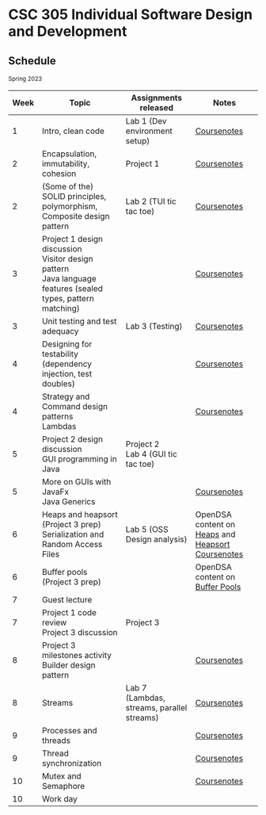 # CSC 305 Individual Software Design and Development

## Schedule

<small>Spring 2023</small>

| Week | Topic | Assignments released | Notes |
| -- | -- | -- | -- |
| 1  | Intro, clean code | Lab 1 (Dev environment setup) | [Coursenotes](01-introduction-code-style/) | 1 | Coupling and encapsulation | Lab 2 (TUI tic tac toe) | [Coursenotes](02-coupling/)
| 2 | Encapsulation, immutability, cohesion | Project 1 | [Coursenotes](03-mutability-cohesion-srp/)
| 2 | (Some of the) SOLID principles, polymorphism,<br>Composite design pattern | Lab 2 (TUI tic tac toe) | [Coursenotes](04-polymorphism-lsp/)
| 3 | Project 1 design discussion<br>Visitor design pattern<br>Java language features (sealed types, pattern matching) | | [Coursenotes](05-visitor-pattern-matching/)
| 3 | Unit testing and test adequacy | Lab 3 (Testing) | [Coursenotes](06-unit-testing/)
| 4 | Designing for testability (dependency injection, test doubles) | | [Coursenotes](07-designing-for-testability/)
| 4 | Strategy and Command design patterns<br>Lambdas | | [Coursenotes](08-strategy-pattern-lambda/)
| 5 | Project 2 design discussion<br>GUI programming in Java | Project 2<br>Lab 4 (GUI tic tac toe) | |
| 5 | More on GUIs with JavaFx<br>Java Generics | | [Coursenotes](10-observer-generics/)
| 6 | Heaps and heapsort (Project 3 prep)<br>Serialization and Random Access Files | Lab 5 (OSS Design analysis) | OpenDSA content on [Heaps](https://opendsa-server.cs.vt.edu/OpenDSA/Books/CS3notes/html/Heaps.html) and [Heapsort](https://opendsa-server.cs.vt.edu/OpenDSA/Books/CS3notes/html/Sorting2.html#heapsort)<br>[Coursenotes](11-serialization/)
| 6 | Buffer pools (Project 3 prep) | | OpenDSA content on [Buffer Pools](https://opendsa-server.cs.vt.edu/OpenDSA/Books/CS3notes/html/FileProc.html#buffers)
| 7 | Guest lecture |  |  | 
| 7 | Project 1 code review<br>Project 3 discussion | Project 3 | |
| 8 | Project 3 milestones activity<br>Builder design pattern | | [Coursenotes](15-builder/) |
| 8 | Streams | Lab 7 (Lambdas, streams, parallel streams) | [Coursenotes](16-streams/) |
| 9 | Processes and threads | | [Coursenotes](17-threads-concurrency/) |
| 9 | Thread synchronization | | [Coursenotes](18-thread-synchronisation/) |
| 10 | Mutex and Semaphore | | [Coursenotes](19-mutex-semaphore) | 
| 10 | Work day | | |

